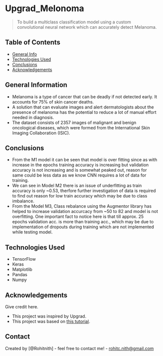 # Upgrad_Melonoma
> To build a multiclass classification model using a custom convolutional neural network  which can accurately detect Melanoma.

## Table of Contents
* [General Info](#general-information)
* [Technologies Used](#technologies-used)
* [Conclusions](#conclusions)
* [Acknowledgements](#acknowledgements)

<!-- You can include any other section that is pertinent to your problem -->

## General Information
- Melanoma is a type of cancer that can be deadly if not detected early. It accounts for 75% of skin cancer deaths. 
- A solution that can evaluate images and alert dermatologists about the presence of melanoma has the potential to reduce a lot of manual effort needed in diagnosis.
- The dataset consists of 2357 images of malignant and benign oncological diseases, which were formed from the International Skin Imaging Collaboration (ISIC).

<!-- You don't have to answer all the questions - just the ones relevant to your project. -->

## Conclusions
- From the M1 model it can be seen that model is over fitting since as with increase in the epochs training accuracy is increasing but validation accuracy is not increasing and is somewhat peaked out, reason for same could be less data as we know CNN requires a lot of data for training.
- We can see in Model M2 there is an issue of underfitting as train accuracy is only ~0.53, therfore further investigation of data is required to find out reason for low train accuracy which may be due to class imbalance.
- From the Model M3, Class rebalance using the Augmentor library has helped to increase validation accurcacy from ~50 to 82 and model is not overfitting. One important fact to notice here is that till approx. 25 epochs validation acc. is more than training acc., which may be due to implementation of dropouts during training which are not implemented while testing model.



## Technologies Used
- TensorFlow 
- Keras
- Matplotlib
- Pandas
- Numpy

<!-- As the libraries versions keep on changing, it is recommended to mention the version of library used in this project -->

## Acknowledgements
Give credit here.
- This project was inspired by Upgrad.
- This project was based on [this tutorial](https://learn.upgrad.com/course/1989/segment/24863/153448/470991/2438926).


## Contact
Created by [@Rohitnith] - feel free to contact me! - 
rohitc.nith@gmail.com

